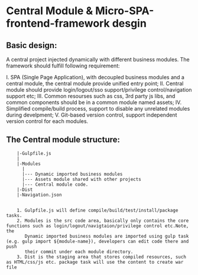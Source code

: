 Central Module & Micro-SPA-frontend-framework desgin
===================================

Basic design:
-----------------------------------

A central project injected dynamically with different business modules. The framework should fulfill following requirement:

I.   SPA (Single Page Application), with decoupled business modules and a central module, the central module provide unified entry point; 
II.  Central module should provide login/logout/sso support/privilege control/navigation support etc;
III. Common resourses such as css, 3rd party js libs, and common components should be in a common module named assets;
IV.  Simplified compile/build process, support to disable any unrelated modules during develpment; 
V.   Git-based version control, support independent version control for each modules.


The Central module structure:
-----------------------------------

		|-Gulpfile.js
		|
		|-Modules
		  |
		  |--- Dynamic imported business modules
		  |--- Assets module shared with other projects
		  |--- Central module code.
		|-Dist
		|-Navigation.json 


		1. Gulpfile.js will define compile/build/test/install/package tasks.
		2. Modules is the src code area, basically only contains the core functions such as login/logout/navigtaion/privilege control etc.Note, the
		   Dynamic imported business modules are imported using gulp task (e.g. gulp import ${module-name}), developers can edit code there and push
		   their commit under each module directory. 
		3. Dist is the staging area that stores compiled resources, such as HTML/css/js etc. package task will use the content to create war file 

